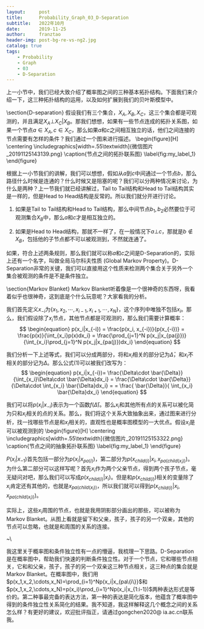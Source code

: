 ```yaml
---
layout:     post
title:      Probability_Graph_03_D-Separation
subtitle:   2022年10月
date:       2019-11-25
author:     franztao
header-img: post-bg-re-vs-ng2.jpg
catalog: true
tags:
    - Probability
    - Graph
    - 03
    - D-Separation
---
```


    

上一小节中，我们已经大致介绍了概率图之间的三种基本拓扑结构。下面我们来介绍一下，这三种拓扑结构的运用，以及如何扩展到我们的贝叶斯模型中。

\section{D-separation}
假设我们有三个集合，$X_A,X_B,X_C$，这三个集合都是可观测的，并且满足$X_A\bot X_C|X_B$。那我们想想，如果有一些节点连成的拓扑关系图，如果一个节点$a\in X_A,c\in X_C$，那么如果$a$和$c$之间相互独立的话，他们之间连接的节点需要有怎样的条件？我们通过一个图来进行描述。
\begin{figure}[H]
    \centering
    \includegraphics[width=.55\textwidth]{微信图片_20191125143139.png}
    \caption{节点之间的拓扑联系图}
    \label{fig:my_label_1}
\end{figure}

根据上一小节我们的讲解，我们可以想想，假如从$a$到$c$中间通过一个节点$b$，那么路径什么时候是连通的？什么时候又是阻塞的呢？我们可以分两种情况来讨论，为什么是两种？上一节我们就已经讲解过，Tail to Tail结构和Head to Tail结构其实是一样的，但是Head to Head结构是反常的。所以我们就分开进行讨论。

1. 如果是Tail to Tail结构和Head to Tail结构，那么中间节点$b_1,b_2$必然要位于可观测集合$X_B$中，那么$a$和$c$才是相互独立的。

2. 如果是Head to Head结构，那就不一样了，在一般情况下$a\bot c$，那就是$b\notin X_B$，包括他的子节点都不可以被观测到，不然就连通了。

如果，符合上述两条规则，那么我们就可以称$a$和$c$之间是D-Separation的，实际上还有一个名字，叫做全局马尔科夫性质 (Global Markov Property)。D-Separation非常的关键，我们可以直接用这个性质来检测两个集合关于另外一个集合被观测的条件是不是条件独立。

\section{Markov Blanket}
Markov Blanket听着像是一个很神奇的东西呀，我看着似乎也很神奇，这到底是个什么玩意呢？大家看我的分析。

我们首先定义$x_{-i}$为$\{x_1,x_2,\cdots,x_{i-1},x_{i+1},\cdots,x_N\}$，这个序列中唯独不包括$x_i$。那么，我们假设除了$x_i$节点，其他节点都是可观测的，那么我们需要计算概率：
$$
\begin{equation}
    p(x_i|x_{-i}) = \frac{p(x_i, x_{-i})}{p(x_{-i})} = \frac{p(x)}{\int_{x_i}p(x)dx_i} = \frac{\prod_{j=1}^N p(x_j|x_{pa(j)})}{\int_{x_i}\prod_{j=1}^N p(x_j|x_{pa(j)})dx_i}
\end{equation}
$$

我们分析一下上述等式，我们可以分成两部分，将和$x_i$相关的部分记为$\bar{\Delta}$，和$x_i$不相关的部分记为$\Delta$。那么公式(1)可以被我们改写为：
$$
\begin{equation}
     p(x_i|x_{-i})= \frac{\Delta\cdot \bar{\Delta}}{\int_{x_i}\Delta\cdot \bar{\Delta}dx_i} = \frac{\Delta\cdot \bar{\Delta}}{\Delta\cdot \int_{x_i} \bar{\Delta}dx_i} = = \frac{ \bar{\Delta}}{ \int_{x_i} \bar{\Delta}dx_i}
\end{equation}
$$

我们可以将$p(x_i|x_{-i})$表示为一个函数$f(\bar{\Delta})$。那么$x_i$和其他所有点的关系可以被化简为只和$x_i$相关的点的关系。那么，我们将这个关系大致抽象出来，通过图来进行分析，找一找哪些节点是和$x_i$相关的，直观性也是概率图模型的一大优点。假设$x_i$是可以被观测到的
\begin{figure}[H]
    \centering
    \includegraphics[width=.55\textwidth]{微信图片_20191125153322.png}
    \caption{节点之间的抽象拓扑联系图}
    \label{fig:my_label_1}
\end{figure}

$P(x_i|x_{-1})$首先包括一部分为$p(x_i|x_{pa(i)})$，第二部分为$p(x_{child(i)}|x_i,x_{pa(child(x_i))})$。为什么第二部分可以这样写呢？首先$x_i$作为两个父亲节点，得到两个孩子节点，毫无疑问对吧，那么我们可以写成$p(x_{child(i)}|x_i)$。但是和$p(x_{child(i)})$相关的变量除了$x_i$肯定还有其他的，也就是$x_{pa(child(x_i))}$，所以我们就可以得到$p(x_{child(i)}|x_i,x_{pa(child(x_i))})$。

实际上，这些$x_i$周围的节点，也就是我用阴影部分画出的那些，可以被称为Markov Blanket。从图上看就是留下和父亲，孩子，孩子的另一个双亲，其他的节点可以忽略，也就是和周围的关系的连接。

~\\

我这里关于概率图和条件独立性有一点的懵逼，我梳理一下思路。D-Separation是在概率图中，帮助我们快速的判断条件独立性。对于一个节点，它和哪些节点相关，它和和父亲，孩子，孩子的另一个双亲这三种节点相关，这三种点的集合就是Markov Blanket。在概率图中，我们用$p(x_1,x_2,\cdots,x_N)=\prod_{i=1}^Np(x_i|x_{pa\{i\}}$和$p(x_1,x_2,\cdots,x_N)=p(x_i)\prod_{i=1}^Np(x_i|x_{1:i-1})$两种表达形式是等价的。第二种事最完备的表达方法，第一种的表达是简化版本，他蕴含了概率图中得到的条件独立性关系简化的结果。我不知道，我这样解释这几个概念之间的关系怎么样？有更好的建议，欢迎批评指正，请通过gongchen2020@ ia.ac.cn联系我。
























